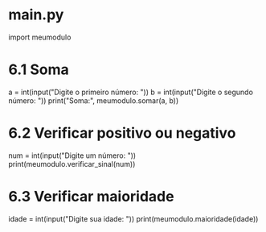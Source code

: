 # main.py
import meumodulo

# 6.1 Soma
a = int(input("Digite o primeiro número: "))
b = int(input("Digite o segundo número: "))
print("Soma:", meumodulo.somar(a, b))

# 6.2 Verificar positivo ou negativo
num = int(input("Digite um número: "))
print(meumodulo.verificar_sinal(num))

# 6.3 Verificar maioridade
idade = int(input("Digite sua idade: "))
print(meumodulo.maioridade(idade))

